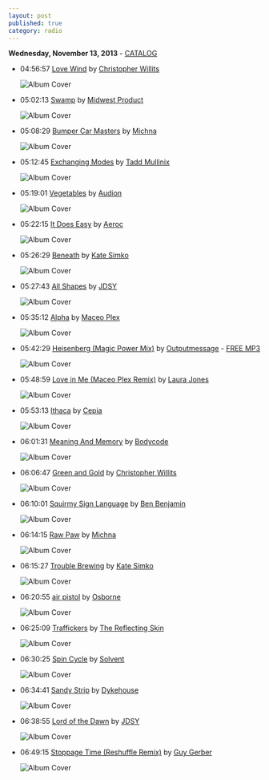 ```yaml
---
layout: post
published: true
category: radio
---
```


**Wednesday, November 13, 2013** - [CATALOG](/2013/11/13/kate-simko-radio-catalog)

*   04:56:57  [Love Wind](http://goo.gl/CQ2Ggd) by [Christopher Willits](http://www.last.fm/music/Christopher+Willits)

    ![Album Cover](http://userserve-ak.last.fm/serve/174s/33024961.jpg "Surf Boundaries")

*   05:02:13  [Swamp](http://goo.gl/wq0Kax) by [Midwest Product](http://www.last.fm/music/Midwest+Product)

    ![Album Cover](http://userserve-ak.last.fm/serve/174s/32922427.jpg "World Series of Love")

*   05:08:29  [Bumper Car Masters](http://goo.gl/DzaRbh) by [Michna](http://www.last.fm/music/Michna)

    ![Album Cover](http://userserve-ak.last.fm/serve/174s/33062845.jpg "Magic Monday")

*   05:12:45  [Exchanging Modes](http://goo.gl/yKlRZW) by [Tadd Mullinix](http://www.last.fm/music/Tadd+Mullinix)

    ![Album Cover](http://userserve-ak.last.fm/serve/174s/32917639.jpg "Panes")

*   05:19:01  [Vegetables](http://goo.gl/xYWhwT) by [Audion](http://www.last.fm/music/Audion)

    ![Album Cover](http://userserve-ak.last.fm/serve/174s/32986423.jpg "Suckfish")

*   05:22:15  [It Does Easy](http://goo.gl/gnCDtz) by [Aeroc](http://www.last.fm/music/Aeroc)

    ![Album Cover](http://userserve-ak.last.fm/serve/174s/71985742.jpg "R+B=?")

*   05:26:29  [Beneath](http://goo.gl/i3qEhS) by [Kate Simko](http://www.last.fm/music/Kate+Simko)

    ![Album Cover](http://userserve-ak.last.fm/serve/174s/76415180.jpg "Lights Out")

*   05:27:43  [All Shapes](http://goo.gl/qHm4A1) by [JDSY](http://www.last.fm/music/JDSY)

    ![Album Cover](http://userserve-ak.last.fm/serve/174s/33109953.jpg "Ghostly Swim")

*   05:35:12  [Alpha](http://goo.gl/1TIKD9) by [Maceo Plex](http://www.last.fm/music/Maceo+Plex)

    ![Album Cover](http://userserve-ak.last.fm/serve/174s/63645535.jpg "Hot Waves Compilation, Vol. 1")

*   05:42:29  [Heisenberg (Magic Power Mix)](http://goo.gl/D8z0Hr) by [Outputmessage](http://www.last.fm/music/Outputmessage) - [FREE MP3](http://goo.gl/Oa8Zkp)

    ![Album Cover](http://userserve-ak.last.fm/serve/174s/91842021.jpg "Look at All the Possibilities")

*   05:48:59  [Love in Me (Maceo Plex Remix)](http://goo.gl/8YiQxO) by [Laura Jones](http://www.last.fm/music/Laura+Jones)

    ![Album Cover](http://userserve-ak.last.fm/serve/174s/75207638.png "Love In Me Remixes")

*   05:53:13  [Ithaca](http://goo.gl/NIAiAW) by [Cepia](http://www.last.fm/music/Cepia)

    ![Album Cover](http://userserve-ak.last.fm/serve/174s/33109953.jpg "Ghostly Swim")

*   06:01:31  [Meaning And Memory](http://goo.gl/rCFCbu) by [Bodycode](http://www.last.fm/music/Bodycode)

    ![Album Cover](http://userserve-ak.last.fm/serve/174s/62371625.jpg "Immune")

*   06:06:47  [Green and Gold](http://goo.gl/e4o4JV) by [Christopher Willits](http://www.last.fm/music/Christopher+Willits)

    ![Album Cover](http://userserve-ak.last.fm/serve/174s/33024961.jpg "Surf Boundaries")

*   06:10:01  [Squirmy Sign Language](http://goo.gl/jjOjMs) by [Ben Benjamin](http://www.last.fm/music/Ben+Benjamin)

    ![Album Cover](http://userserve-ak.last.fm/serve/174s/33109953.jpg "Ghostly Swim")

*   06:14:15  [Raw Paw](http://goo.gl/U5EjY5) by [Michna](http://www.last.fm/music/Michna)

    ![Album Cover](http://userserve-ak.last.fm/serve/174s/33062845.jpg "Magic Monday")

*   06:15:27  [Trouble Brewing](http://goo.gl/NfY2SC) by [Kate Simko](http://www.last.fm/music/Kate+Simko)

    ![Album Cover](http://userserve-ak.last.fm/serve/174s/33160927.jpg "Music From The Atom Smashers")

*   06:20:55  [air pistol](http://goo.gl/UR9NHg) by [Osborne](http://www.last.fm/music/Osborne)

    ![Album Cover](http://userserve-ak.last.fm/serve/174s/32976333.jpg "Osborne")

*   06:25:09  [Traffickers](http://goo.gl/MwGtVN) by [The Reflecting Skin](http://www.last.fm/music/The+Reflecting+Skin)

    ![Album Cover](http://userserve-ak.last.fm/serve/174s/33109953.jpg "Ghostly Swim")

*   06:30:25  [Spin Cycle](http://goo.gl/ECGL1P) by [Solvent](http://www.last.fm/music/Solvent)

    ![Album Cover](http://userserve-ak.last.fm/serve/174s/32917829.jpg "Idol Tryouts Two: Ghostly International Vol. Two")

*   06:34:41  [Sandy Strip](http://goo.gl/8CpyvD) by [Dykehouse](http://www.last.fm/music/Dykehouse)

    ![Album Cover](http://userserve-ak.last.fm/serve/174s/75416024.jpg "Midrange")

*   06:38:55  [Lord of the Dawn](http://goo.gl/VbUoef) by [JDSY](http://www.last.fm/music/JDSY)

    ![Album Cover](http://userserve-ak.last.fm/serve/174s/47252149.jpg "Blue Newspaper")

*   06:49:15  [Stoppage Time (Reshuffle Remix)](http://goo.gl/RKq6GS) by [Guy Gerber](http://www.last.fm/music/Guy+Gerber)

    ![Album Cover](http://userserve-ak.last.fm/serve/174s/36291503.jpg "Bedrock 11 Compiled & Mixed John Digweed")


